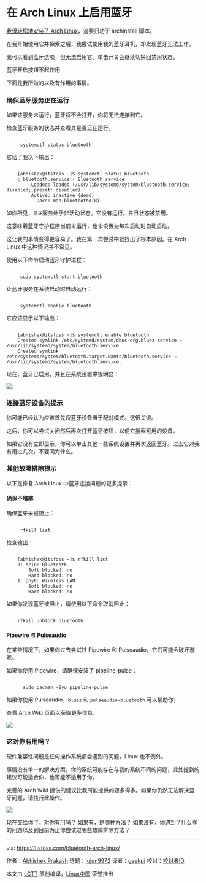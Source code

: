[#]: subject: "Enabling Bluetooth on Arch Linux"
[#]: via: "https://itsfoss.com/bluetooth-arch-linux/"
[#]: author: "Abhishek Prakash https://itsfoss.com/author/abhishek/"
[#]: collector: "lujun9972/lctt-scripts-1693450080"
[#]: translator: "geekpi"
[#]: reviewer: " "
[#]: publisher: " "
[#]: url: " "

在 Arch Linux 上启用蓝牙
======

[我很轻松地安装了 Arch Linux][1]，这要归功于 archinstall 脚本。

在我开始使用它并探索之后，我尝试使用我的蓝牙耳机，却发现蓝牙无法工作。

我可以看到蓝牙选项，但无法启用它。单击开关会继续切换回禁用状态。

蓝牙开启按钮不起作用

下面是我所做的以及有作用的事情。

### 确保蓝牙服务正在运行

如果该服务未运行，蓝牙将不会打开，你将无法连接到它。

检查蓝牙服务的状态并查看其是否正在运行。

````

     systemctl status bluetooth

````

它给了我以下输出：

```

    [abhishek@itsfoss ~]$ systemctl status bluetooth
    ○ bluetooth.service - Bluetooth service
         Loaded: loaded (/usr/lib/systemd/system/bluetooth.service; disabled; preset: disabled)
         Active: inactive (dead)
           Docs: man:bluetoothd(8)

```

如你所见，`蓝牙`服务处于非活动状态。它没有运行。并且状态被禁用。

这意味着蓝牙守护程序当前未运行，也未设置为每次启动时自动启动。

这让我的事情变得更容易了。我在第一次尝试中就找出了根本原因。在 Arch Linux 中这种情况并不常见。

使用以下命令启动蓝牙守护进程：

````

     sudo systemctl start bluetooth

````

让蓝牙服务在系统启动时自动运行：

````

     systemctl enable bluetooth

````

它应该显示以下输出：

```

    [abhishek@itsfoss ~]$ systemctl enable bluetooth
    Created symlink /etc/systemd/system/dbus-org.bluez.service → /usr/lib/systemd/system/bluetooth.service.
    Created symlink /etc/systemd/system/bluetooth.target.wants/bluetooth.service → /usr/lib/systemd/system/bluetooth.service.

```

现在，蓝牙已启用，并且在系统设置中很明显：

![][2]

### 连接蓝牙设备的提示

你可能已经认为应该首先将蓝牙设备置于配对模式。这很关键。

之后，你可以尝试关闭然后再次打开蓝牙按钮，以便它搜索可用的设备。

如果它没有立即显示，你可以单击其他一些系统设置并再次返回蓝牙。过去它对我有用过几次，不要问为什么。

### 其他故障排除提示

以下是修复 Arch Linux 中蓝牙连接问题的更多提示：

#### 确保不堵塞

确保蓝牙未被阻止：

````

     rfkill list

````

检查输出：

```

    [abhishek@itsfoss ~]$ rfkill list
    0: hci0: Bluetooth
        Soft blocked: no
        Hard blocked: no
    1: phy0: Wireless LAN
        Soft blocked: no
        Hard blocked: no

```

如果你发现蓝牙被阻止，请使用以下命令取消阻止：

```

    rfkill unblock bluetooth

```

#### Pipewire 与 Pulseaudio

在某些情况下，如果你过去尝试过 Pipewire 和 Pulseaudio，它们可能会破坏游戏。

如果你使用 Pipewire，请确保安装了 pipeline-pulse：

````

      sudo pacman -Syu pipeline-pulse

````

如果你使用 Pulseaudio，`bluez` 和 `pulseaudio-bluetooth` 可以帮助你。

查看 Arch Wiki 页面以获取更多信息。

![][3]

### 这对你有用吗？

硬件兼容性问题是任何操作系统都会遇到的问题，Linux 也不例外。

事情没有单一的解决方案。你的系统可能存在与我的系统不同的问题，此处提到的建议可能适合你，也可能不适用于你。

完善的 Arch Wiki 提供的建议比我所能提供的要多得多。如果你仍然无法解决蓝牙问题，请执行此操作。

![][3]

现在交给你了。对你有用吗？ 如果有，是哪种方法？ 如果没有，你遇到了什么样的问题以及到目前为止你尝试过哪些故障排除方法？

--------------------------------------------------------------------------------

via: https://itsfoss.com/bluetooth-arch-linux/

作者：[Abhishek Prakash][a]
选题：[lujun9972][b]
译者：[geekpi](https://github.com/geekpi)
校对：[校对者ID](https://github.com/校对者ID)

本文由 [LCTT](https://github.com/LCTT/TranslateProject) 原创编译，[Linux中国](https://linux.cn/) 荣誉推出

[a]: https://itsfoss.com/author/abhishek/
[b]: https://github.com/lujun9972
[1]: https://www.youtube.com/watch?v=WksxVLrALhg
[2]: https://itsfoss.com/content/images/2023/11/bluetooth-working-arch-linux.png
[3]: https://wiki.archlinux.org/favicon.ico
